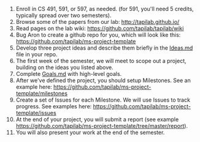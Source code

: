 1. Enroll in CS 491, 591, or 597, as needed. (for 591, you'll need 5 credits, typically spread over two semesters).
2. Browse some of the papers from our lab: <http://tapilab.github.io/>
3. Read pages on the lab wiki: <https://github.com/tapilab/tapilab/wiki>
3. Bug Aron to create a github repo for you, which will look like this: <https://github.com/tapilab/ms-project-template>
4. Develop three project ideas and describe them briefly in the [Ideas.md](docs/Ideas.md) file in your repo.
5. The first week of the semester, we will meet to scope out a project, building on the ideas you listed above.
6. Complete [Goals.md](Goals.md) with high-level goals.
6. After we've defined the project, you should setup Milestones. See an example here: <https://github.com/tapilab/ms-project-template/milestones>
7. Create a set of Issues for each Milestone. We will use Issues to track progress. See examples here: <https://github.com/tapilab/ms-project-template/issues>
8. At the end of your project, you will submit a report (see example <https://github.com/tapilab/ms-project-template/tree/master/report>). 
9. You will also present your work at the end of the semester.
